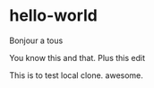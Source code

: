 # hello-world
Bonjour a tous

You know this and that. Plus this edit

This is to test local clone. awesome.
